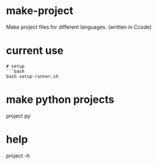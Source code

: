 # make-project
Make project files for different languages. (written in Ccode)
# current use
```
# setup
```bash
bash setup-runner.sh
```
# make python projects
project py
# help
project -h
```
